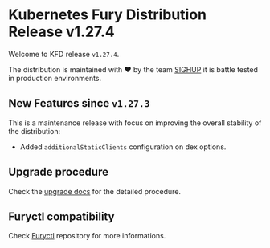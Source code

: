 # Kubernetes Fury Distribution Release v1.27.4

Welcome to KFD release `v1.27.4`.

The distribution is maintained with ❤️ by the team [SIGHUP](https://sighup.io/) it is battle tested in production environments.

## New Features since `v1.27.3`

This is a maintenance release with focus on improving the overall stability of the distribution:

- Added `additionalStaticClients` configuration on dex options.

## Upgrade procedure

Check the [upgrade docs](https://github.com/sighupio/furyctl/tree/main/docs/upgrades/kfd/README.md) for the detailed procedure.

## Furyctl compatibility

Check [Furyctl](https://github.com/sighupio/furyctl) repository for more informations.